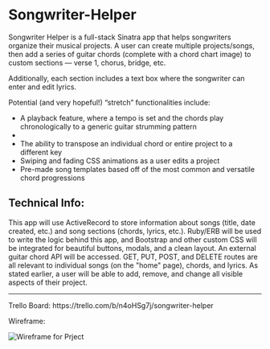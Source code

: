 # Songwriter-Helper

Songwriter Helper is a full-stack Sinatra app that helps songwriters organize their musical projects. A user can create multiple projects/songs, then add a series of guitar chords (complete with a chord chart image) to custom sections — verse 1, chorus, bridge, etc.

Additionally, each section includes a text box where the songwriter can enter and edit lyrics.

Potential (and very hopeful!) “stretch” functionalities include:
<ul>
	<li>A playback feature, where a tempo is set and the chords play chronologically to a generic guitar strumming pattern<li>
	<li>The ability to transpose an individual chord or entire project to a different key</li>
	<li>Swiping and fading CSS animations as a user edits a project</li>
	<li>Pre-made song templates based off of the most common and versatile chord progressions</li>
</ul>
<h2>Technical Info:</h2>
This app will use ActiveRecord to store information about songs (title, date created, etc.) and song sections (chords, lyrics, etc.). Ruby/ERB will be used to write the logic behind this app, and Bootstrap and other custom CSS will be integrated for beautiful buttons, modals, and a clean layout. An external guitar chord API will be accessed.
GET, PUT, POST, and DELETE routes are all relevant to individual songs (on the "home" page), chords, and lyrics. As stated earlier, a user will be able to add, remove, and change all visible aspects of their project.
<hr>
Trello Board: https://trello.com/b/n4oHSg7j/songwriter-helper

Wireframe:

![Wireframe for Prject](https://s32.postimg.org/k3k80vs4l/songwriterwire.jpg)
